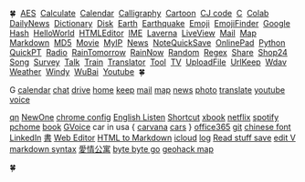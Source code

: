 🍀 
[AES](https://aes.jwint.net/) 
[Calculate](https://cal.jwint.net/) 
[Calendar](https://calendar.jwint.net/) 
[Calligraphy](https://calligraphylist.jwint.net/) 
[Cartoon](https://carton.jwint.net/) 
[CJ code](https://cj.jwint.net/) 
[C](https://conline.jwint.net/) 
[Colab](https://colab.jwint.net/) 
[DailyNews](https://ppp.jwint.net/todaynews) 
[Dictionary](https://dic.jwint.net/) 
[Disk](https://disk.jwint.net/) 
[Earth](https://earth.jwint.net/) 
[Earthquake](https://earthquake.jwint.net/) 
[Emoji](https://emoji.jwint.net/) 
[EmojiFinder](https://emojifinder.jwint.net/) 
[Google](https://google.jwint.net/) 
[Hash](https://hash.jwint.net/) 
[HelloWorld](https://owl.jwint.net/HelloWorld) 
[HTMLEditor](https://html.jwint.net/) 
[IME](https://ime.jwint.net/) 
[Laverna](https://laverna.jwint.net/) 
[LiveView](https://liveview.jwint.net/) 
[Mail](https://mail.jwint.net/) 
[Map](https://map.jwint.net/) 
[Markdown](https://md.jwint.net/) 
[MD5](https://md5.jwint.net/) 
[Movie](https://movie.jwint.net/) 
[MyIP](https://myip.jwint.net/) 
[News](https://news.jwint.net/) 
[NoteQuickSave](https://n.jwint.net/) 
[OnlinePad](https://onlinepad.jwint.net/) 
[Python](https://python.jwint.net/) 
[QuickPT](https://qp.jwint.net/) 
[Radio](https://radio.jwint.net/) 
[RainTomorrow](https://rain.jwint.net/) 
[RainNow](https://rainnow.jwint.net/) 
[Random](https://random.jwint.net/) 
[Regex](https://regex.jwint.net/) 
[Share](https://share.jwint.net/) 
[Shop24](https://shop.jwint.net/) 
[Song](https://song.jwint.net/) 
[Survey](https://n.jwint.net/) 
[Talk](https://talk.jwint.net/) 
[Train](https://train.jwint.net/) 
[Translator](https://trans.jwint.net/) 
[Tool](https://tool.jwint.net/) 
[TV](https://tv.jwint.net/) 
[UploadFile](https://u.jwint.net/) 
[UrlKeep](https://url.jwint.net/) 
[Wdav](https://wdav.jwint.net/) 
[Weather](https://weather.jwint.net/) 
[Windy](https://windy.jwint.net/) 
[WuBai](https://500.jwint.net/) 
[Youtube](https://youtube.jwint.net/) 
🍀 

G
[calendar](https://calendar.google.com/)
[chat](https://mail.google.com/chat/)
[drive](https://drive.google.com/)
[home](https://home.google.com/)
[keep](https://keep.google.com/)
[mail](https://mail.google.com/)
[map](https://www.google.com.tw/maps/@23.7574949,121.200516,8z?hl=zh-TW)
[news](https://news.google.com/home?hl=en-US&gl=US&ceid=US:en)
[photo](https://photos.google.com/)
[translate](https://translate.google.com/?source=gtx&sl=en&tl=zh-TW&op=translate)
[youtube](https://www.youtube.com/)
[voice](https://voice.google.com/)

[qn](https://www.protectedtext.com/r61PFT8bLumN9YcVAMhwD6H2U4HHJiheBtYAdH1ZjM?DB79vI46GlgXrjw5nda5NSFZ9Aay9bQWZHopqwjZPGOHjdWAmstBw5N77ncTEkdMiWKUEXZN8GXlUM6ccmsUL9qK9ZHdC3CghI1wB5lxlxyW7rEUiR3cI6UjaL270yOcJUKXDCASgVipCxxuPK1JBTZ0ZQ2Y5u2FRhGE2SAq92mEGirLKnfupfum9FtqmluCIypEVcu8yQVoxysvlvYtLMB52d3AODHHQjJHEj4jHkqbohNzfmvNZNaaxjiPcoUdRqosTY2zwY4pzmz9mKS4Ny6hrOuOfJ6z3CwbsqtjAerDjDrYx1UvideKoNHPLkd3uQcTi3eyzZKxSPJpGYFDw2B)
[NewOne](./newone.md)
[chrome config](chrome://net-internals/#dns)
[English Listen](./englishListen.md)
[Shortcut](./shortcut.md)
[xbook](./xbook.md)
[netflix](https://www.netflix.com/)
[spotify](https://open.spotify.com/)
[pchome](https://24h.pchome.com.tw/)
[book](https://www.haodoo.net/)
[GVoice](https://voice.google.com/)
car in usa {
  [carvana](https://www.carvana.com/)
  [cars](https://www.cars.com/)
  }
[office365](https://www.microsoft365.com/)
[git](https://www.protectedtext.com/f140f491cecf8ac89ade0d50e3919a7758d70477378c475e16be077)
[chinese font](https://github.com/vNZNaaxjiPcoUd/Chinese-Font-From-Taiwan)
[LinkedIn](https://www.linkedin.com/feed/)
[書](https://github.com/vNZNaaxjiPcoUd/Chinese-Font-From-Taiwan/tree/main/%E6%9B%B8)
[Web Editor](https://onlinehtmleditor.dev/)
[HTML to Markdown](https://www.convertsimple.com/convert-html-to-markdown/)
[icloud](https://www.icloud.com/)
[log](https://github.com/vNZNaaxjiPcoUd/Log)
[Read stuff save](https://github.com/vNZNaaxjiPcoUd/ReadStuffSave/blob/MyStudy/README.md)
[edit V](https://github.com/vNZNaaxjiPcoUd/www/blob/etc/README.md)
[markdown syntax](https://docs.github.com/zh/get-started/writing-on-github/getting-started-with-writing-and-formatting-on-github/basic-writing-and-formatting-syntax)
[愛情公寓](https://www.youtube.com/playlist?list=PL9P9juNnx4d6Am-hJ4HtP0XqnzsUxJGK5)
[byte byte go](https://www.youtube.com/@ByteByteGo/community)
[geohack map](https://geohack.toolforge.org/geohack.php?language=zh&pagename=%E5%8C%97%E9%A9%AC%E9%87%8C%E4%BA%9A%E7%BA%B3%E7%BE%A4%E5%B2%9B&params=15_11_06_N_145_44_28_E_)










🍀

